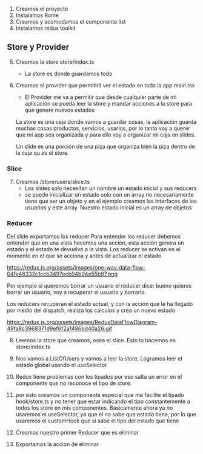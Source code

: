 1. Creamos el proyecto
2. Instalamos Rome
3. Creamos y acomodamos el componente list
4. Instalamos redux toolkit

## Store y Provider

5. Creamos la store store/index.ts
    - La store es donde guardamos todo
6. Creamos el provider que permitirá ver el estado en toda la app main.tsx
    - El Provider me va a permitir que desde cualquier parte de mi aplicación se pueda
    leer la store y mandar acciones a la store para que genere nuevos estados

    La store es una caja donde vamos a guardar cosas, la aplicación guarda muchas cosas
    productos, servicios, usarios, por lo tanto voy a querer que mi app sea organizada y
    para ello voy a organizar mi caja en slides.

    Un slide es una porción de una piza que organiza bien la piza dentro de la caja qu es el store.

### Slice 

7. Creamos /store/users/slice.ts
    - Los slides solo necesitan un nombre un estado inicial y sus reducers
    - se puede inicializar un estado solo con un array no necesariamente tiene que ser un objeto y en el ejemplo creamos las interfaces de los usuarios y este array. 
    Nuestro estado inicial es un array de objetos

### Reducer
Del slide exportamos los reducer
Para entender los reducer debemos entender que en una vista hacemos una acción, esta acción genera un estado y el estado te devuelve a la vista. Los reducer se activan en el momento en el que se acciona y antes de actualizar el estado

https://redux.js.org/assets/images/one-way-data-flow-04fe46332c1ccb3497ecb04b94e55b97.png

Por ejemplo si queremos borrar un usuario el reducer dice: bueno quieres borrar un usuario, voy a recuperar el usuario y borrarlo.

Los reducers recuperan el estado actual, y con la accion que le ha llegado por medio del dispatch, realiza los calculos y crea un nuevo estado

https://redux.js.org/assets/images/ReduxDataFlowDiagram-49fa8c3968371d9ef6f2a1486bd40a26.gif

8. Leemos la store que creamos, osea el slice. Esto lo hacemos en store/index.ts

9. Nos vamos a ListOfUsers y vamos a leer la store. Logramos leer el estado global usando el useSelector

10. Redux tiene problemas con los tipados por eso salta un error en el componente que no reconoce el tipo de store.

11. por esto creamos un componente especial que me facilite el tipado hook/store.ts y no tener que estar indicando el tipo constantemente a todos los store en mis componentes.
Basicamente ahora ya no usaremos el useSelector, ya que el no sabe que estado tiene, por lo que usaremos el customHook que si sabe el tipo del estado que tiene

12. Creamos nuestro primer Reducer que es eliminar

13. Exportamos la accion de eliminar